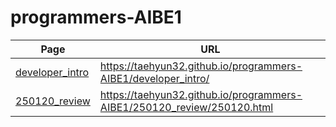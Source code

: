 # programmers-AIBE1

| Page                                                                                     | URL                                                                     |
| ---------------------------------------------------------------------------------------- | ----------------------------------------------------------------------- |
| [developer_intro](https://taehyun32.github.io/programmers-AIBE1/developer_intro/)        | https://taehyun32.github.io/programmers-AIBE1/developer_intro/          |
| [250120_review](https://taehyun32.github.io/programmers-AIBE1/250120_review/250120.html) | https://taehyun32.github.io/programmers-AIBE1/250120_review/250120.html |
